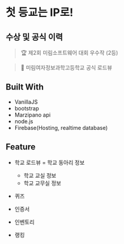 # 첫 등교는 IP로!

[site link]: https://rodeview-tmp.firebaseapp.com "첫 등교는 IP로!"

## 수상 및 공식 이력

> 🏆 제2회 미림소프트웨어 대회 우수작 (2등)

> 🏫 미림여자정보과학고등학교 공식 로드뷰



## Built With

* VanillaJS
* bootstrap
* Marzipano api
* node.js
* Firebase(Hosting, realtime database)

## Feature

* 학교 로드뷰
  = 학교 동아리 정보
  + 학교 교실 정보
  - 학교 교무실 정보

* 퀴즈

* 인증서

* 인벤토리 

* 랭킹


